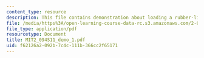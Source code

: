 ```yaml
---
content_type: resource
description: This file contains demonstration about loading a rubber-like material.
file: /media/https%3A/open-learning-course-data-rc.s3.amazonaws.com/2-094-finite-element-analysis-of-solids-and-fluids-ii-spring-2011/f62126a2092b7c4c111b366cc2f65171_MIT2_094S11_demo_1.pdf
file_type: application/pdf
resourcetype: Document
title: MIT2_094S11_demo_1.pdf
uid: f62126a2-092b-7c4c-111b-366cc2f65171
---
```


